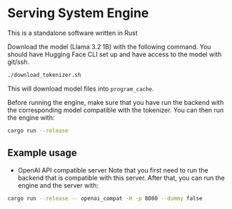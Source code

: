 # Serving System Engine

This is a standalone software written in Rust

Download the model (Llama 3.2 1B) with the following command. You should have Hugging Face CLI set up and have access to the model with git/ssh.
```bash
./download_tokenizer.sh
```

This will download model files into `program_cache`.

Before running the engine, make sure that you have run the backend with the corresponding model compatible with the tokenizer. You can then run the engine with:

```bash
cargo run --release
```

## Example usage
- OpenAI API compatible server
Note that you first need to run the backend that is compatible with this server. After that, you can run the engine and the server with:
```bash
cargo run --release -- openai_compat -H -p 8080 --dummy false
```